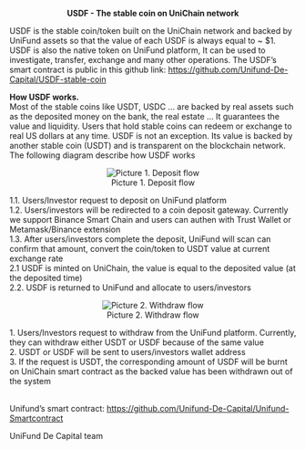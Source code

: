 <p align="center"><b>USDF - The stable coin on UniChain network </b> </center>

USDF is the stable coin/token built on the UniChain network and backed by UniFund assets so that the value of each USDF is always equal to ~ $1. USDF is also the native token on UniFund platform, It can be used to investigate, transfer, exchange and many other operations. The USDF’s smart contract is public in this github link: https://github.com/Unifund-De-Capital/USDF-stable-coin

<b>How USDF works.</b> <br/>
Most of the stable coins like USDT, USDC … are backed by real assets such as the deposited money on the bank, the real estate … It guarantees the value and liquidity. Users that hold stable coins can redeem or exchange to real US dollars at any time.
USDF is not an exception. Its value is backed by another stable coin (USDT) and is transparent on the blockchain network. The following diagram describe how USDF works

<p align="center">
  <img src="https://i.ibb.co/mJT4N4z/Whats-App-Image-2021-05-31-at-16-39-54-1.jpg" alt="Picture 1. Deposit flow">
	<br/>
	Picture 1. Deposit flow
</p>


<p>
1.1. Users/Investor request to deposit on UniFund platform <br />
1.2. Users/investors will be redirected to a coin deposit gateway. Currently we support Binance Smart Chain and users can authen with Trust Wallet or Metamask/Binance extension <br />
1.3. After users/investors complete the deposit, UniFund will scan can confirm that amount, convert the coin/token to USDT value at current exchange rate <br />
2.1 USDF is minted on UniChain, the value is equal to the deposited value (at the deposited time) <br />
2.2. USDF is returned to UniFund and allocate to users/investors <br /> </p>


<p align="center">
  <img src="https://i.ibb.co/FW1HrYX/Whats-App-Image-2021-05-31-at-16-39-55.jpg" alt="Picture 2. Withdraw flow">
	<br/>
	Picture 2. Withdraw flow
</p>
<p>
1. Users/Investors request to withdraw from the UniFund platform. Currently, they can withdraw either USDT or USDF because of the same value <br />
2. USDT or USDF will be sent to users/investors wallet address<br />
3. If the request is USDT, the corresponding amount of USDF will be burnt on UniChain smart contract as the backed value has been withdrawn out of the system<br /><br/>

Unifund’s smart contract: https://github.com/Unifund-De-Capital/Unifund-Smartcontract

UniFund De Capital team
